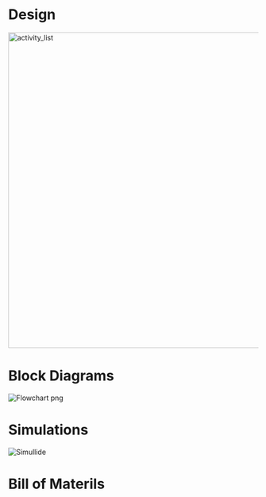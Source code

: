 # **Design**

<img width="636" alt="activity_list" src="https://user-images.githubusercontent.com/94311905/144214488-0e7e5c2f-df71-4d2c-980a-acc34b6a1c29.png">

# **Block Diagrams**

![Flowchart png](https://user-images.githubusercontent.com/94311905/144215814-4cb8e8d3-5543-43f9-ab82-e8c8af7ba744.jpeg)

# **Simulations**

![Simullide](https://user-images.githubusercontent.com/94311905/144216525-46ccd290-d7d9-4fd6-ad79-a1418cc6427a.png)

# **Bill of Materils**
